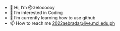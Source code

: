 - 👋 Hi, I’m @Geloooooy
- 👀 I’m interested in Coding
- 🌱 I’m currently learning how to use github
- 📫 How to reach me 2022aebrada@live.mcl.edu.ph

<!---
Geloooooy/Geloooooy is a ✨ special ✨ repository because its `README.md` (this file) appears on your GitHub profile.
You can click the Preview link to take a look at your changes.
--->
